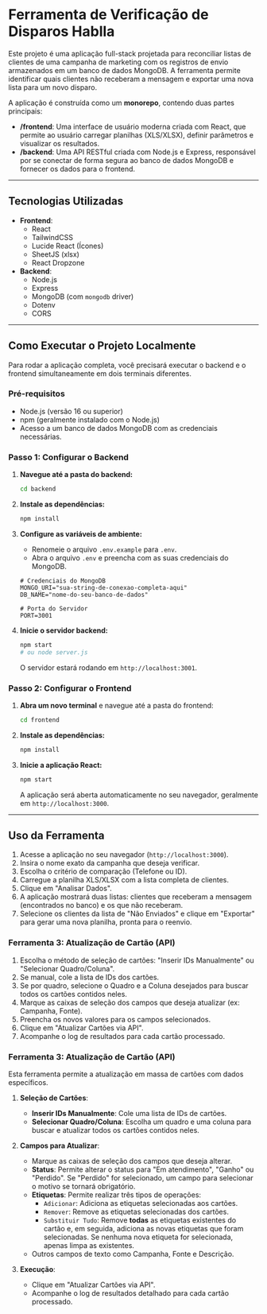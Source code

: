 # Ferramenta de Verificação de Disparos Hablla

Este projeto é uma aplicação full-stack projetada para reconciliar listas de clientes de uma campanha de marketing com os registros de envio armazenados em um banco de dados MongoDB. A ferramenta permite identificar quais clientes não receberam a mensagem e exportar uma nova lista para um novo disparo.

A aplicação é construída como um **monorepo**, contendo duas partes principais:

* **/frontend**: Uma interface de usuário moderna criada com React, que permite ao usuário carregar planilhas (XLS/XLSX), definir parâmetros e visualizar os resultados.
* **/backend**: Uma API RESTful criada com Node.js e Express, responsável por se conectar de forma segura ao banco de dados MongoDB e fornecer os dados para o frontend.

---

## Tecnologias Utilizadas

* **Frontend**:
    * React
    * TailwindCSS
    * Lucide React (Ícones)
    * SheetJS (xlsx)
    * React Dropzone
* **Backend**:
    * Node.js
    * Express
    * MongoDB (com `mongodb` driver)
    * Dotenv
    * CORS

---

## Como Executar o Projeto Localmente

Para rodar a aplicação completa, você precisará executar o backend e o frontend simultaneamente em dois terminais diferentes.

### Pré-requisitos

* Node.js (versão 16 ou superior)
* npm (geralmente instalado com o Node.js)
* Acesso a um banco de dados MongoDB com as credenciais necessárias.

### Passo 1: Configurar o Backend

1.  **Navegue até a pasta do backend:**
    ```bash
    cd backend
    ```

2.  **Instale as dependências:**
    ```bash
    npm install
    ```

3.  **Configure as variáveis de ambiente:**
    * Renomeie o arquivo `.env.example` para `.env`.
    * Abra o arquivo `.env` e preencha com as suas credenciais do MongoDB.
    ```env
    # Credenciais do MongoDB
    MONGO_URI="sua-string-de-conexao-completa-aqui"
    DB_NAME="nome-do-seu-banco-de-dados"

    # Porta do Servidor
    PORT=3001
    ```

4.  **Inicie o servidor backend:**
    ```bash
    npm start
    # ou node server.js
    ```
    O servidor estará rodando em `http://localhost:3001`.

### Passo 2: Configurar o Frontend

1.  **Abra um novo terminal** e navegue até a pasta do frontend:
    ```bash
    cd frontend
    ```

2.  **Instale as dependências:**
    ```bash
    npm install
    ```

3.  **Inicie a aplicação React:**
    ```bash
    npm start
    ```
    A aplicação será aberta automaticamente no seu navegador, geralmente em `http://localhost:3000`.

---

## Uso da Ferramenta

1.  Acesse a aplicação no seu navegador (`http://localhost:3000`).
2.  Insira o nome exato da campanha que deseja verificar.
3.  Escolha o critério de comparação (Telefone ou ID).
4.  Carregue a planilha XLS/XLSX com a lista completa de clientes.
5.  Clique em "Analisar Dados".
6.  A aplicação mostrará duas listas: clientes que receberam a mensagem (encontrados no banco) e os que não receberam.
7.  Selecione os clientes da lista de "Não Enviados" e clique em "Exportar" para gerar uma nova planilha, pronta para o reenvio.


### Ferramenta 3: Atualização de Cartão (API)
1.  Escolha o método de seleção de cartões: "Inserir IDs Manualmente" ou "Selecionar Quadro/Coluna".
2.  Se manual, cole a lista de IDs dos cartões.
3.  Se por quadro, selecione o Quadro e a Coluna desejados para buscar todos os cartões contidos neles.
4.  Marque as caixas de seleção dos campos que deseja atualizar (ex: Campanha, Fonte).
5.  Preencha os novos valores para os campos selecionados.
6.  Clique em "Atualizar Cartões via API".
7.  Acompanhe o log de resultados para cada cartão processado.



### Ferramenta 3: Atualização de Cartão (API)
Esta ferramenta permite a atualização em massa de cartões com dados específicos.

1.  **Seleção de Cartões**:
    * **Inserir IDs Manualmente**: Cole uma lista de IDs de cartões.
    * **Selecionar Quadro/Coluna**: Escolha um quadro e uma coluna para buscar e atualizar todos os cartões contidos neles.

2.  **Campos para Atualizar**:
    * Marque as caixas de seleção dos campos que deseja alterar.
    * **Status**: Permite alterar o status para "Em atendimento", "Ganho" ou "Perdido". Se "Perdido" for selecionado, um campo para selecionar o motivo se tornará obrigatório.
    * **Etiquetas**: Permite realizar três tipos de operações:
        * `Adicionar`: Adiciona as etiquetas selecionadas aos cartões.
        * `Remover`: Remove as etiquetas selecionadas dos cartões.
        * `Substituir Tudo`: Remove **todas** as etiquetas existentes do cartão e, em seguida, adiciona as novas etiquetas que foram selecionadas. Se nenhuma nova etiqueta for selecionada, apenas limpa as existentes.
    * Outros campos de texto como Campanha, Fonte e Descrição.

3.  **Execução**:
    * Clique em "Atualizar Cartões via API".
    * Acompanhe o log de resultados detalhado para cada cartão processado.
